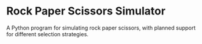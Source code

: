 # Rock Paper Scissors Simulator

A Python program for simulating rock paper scissors, with planned support for different selection strategies.

